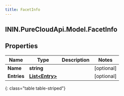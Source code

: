 ```yaml
---
title: FacetInfo
---
```

## ININ.PureCloudApi.Model.FacetInfo

## Properties

|Name | Type | Description | Notes|
|------------ | ------------- | ------------- | -------------|
| **Name** | **string** |  | [optional] |
| **Entries** | [**List&lt;Entry&gt;**](Entry.html) |  | [optional] |
{: class="table table-striped"}


